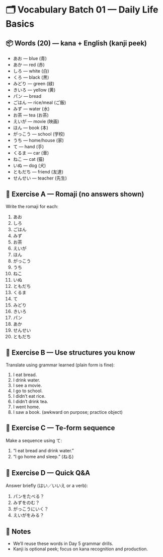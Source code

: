 # 🗂️ Vocabulary Batch 01 — Daily Life Basics

## 📦 Words (20) — kana + English (kanji peek)
- あお — blue (青)
- あか — red (赤)
- しろ — white (白)
- くろ — black (黒)
- みどり — green (緑)
- きいろ — yellow (黄)
- パン — bread
- ごはん — rice/meal (ご飯)
- みず — water (水)
- お茶 — tea (お茶)
- えいが — movie (映画)
- ほん — book (本)
- がっこう — school (学校)
- うち — home/house (家)
- て — hand (手)
- くるま — car (車)
- ねこ — cat (猫)
- いぬ — dog (犬)
- ともだち — friend (友達)
- せんせい — teacher (先生)

## 🧩 Exercise A — Romaji (no answers shown)
Write the romaji for each:
1. あお
2. しろ
3. ごはん
4. みず
5. お茶
6. えいが
7. ほん
8. がっこう
9. うち
10. ねこ
11. いぬ
12. ともだち
13. くるま
14. て
15. みどり
16. きいろ
17. パン
18. あか
19. せんせい
20. ともだち

## 🧩 Exercise B — Use structures you know
Translate using grammar learned (plain form is fine):
1. I eat bread.
2. I drink water.
3. I see a movie.
4. I go to school.
5. I didn’t eat rice.
6. I didn’t drink tea.
7. I went home.
8. I saw a book. (awkward on purpose; practice object)

## 🧩 Exercise C — Te-form sequence
Make a sequence using て:
1. “I eat bread and drink water.”
2. “I go home and sleep.” (ねる)

## 🧩 Exercise D — Quick Q&A
Answer briefly (はい／いいえ or a verb):
1. パンをたべる？
2. みずをのむ？
3. がっこうにいく？
4. えいがをみる？

## 🔁 Notes
- We’ll reuse these words in Day 5 grammar drills.
- Kanji is optional peek; focus on kana recognition and production.